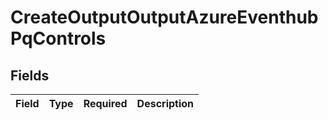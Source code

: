 # CreateOutputOutputAzureEventhubPqControls


## Fields

| Field       | Type        | Required    | Description |
| ----------- | ----------- | ----------- | ----------- |